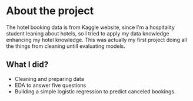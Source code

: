 # About the project
The hotel booking data is from Kaggle website, since I'm a hospitality student leaning about hotels, so I tried to apply my data knowledge enhancing my hotel knowledge. This was actually my first project doing all the things from cleaning untill evaluating models.
## What I did?
- Cleaning and preparing data
- EDA to answer five questions
- Building a simple logistic regression to predict canceled bookings.
